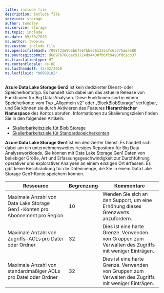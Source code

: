 ```yaml
---
title: include file
description: include file
services: storage
author: twooley
ms.service: storage
ms.topic: include
ms.date: 09/30/2020
ms.author: twooley
ms.custom: include file
ms.openlocfilehash: 7098f23e9b5b6f56fbbe761335afc65375aea680
ms.sourcegitcommit: d60976768dec91724d94430fb6fc9498fdc1db37
ms.translationtype: HT
ms.contentlocale: de-DE
ms.lasthandoff: 12/02/2020
ms.locfileid: "96509182"
---
```

**Azure Data Lake Storage Gen2** ist kein dedizierter Dienst- oder Speicherkontotyp. Es handelt sich dabei um das aktuelle Release von Funktionen für Big Data-Analysen.  Diese Funktionen sind in einem Speicherkonto vom Typ „Allgemein v2“ oder „BlockBlobStorage“ verfügbar, und Sie können sie durch Aktivieren des Features **Hierarchischer Namespace** des Kontos abrufen. Informationen zu Skalierungszielen finden Sie in den folgenden Artikeln: 

- [Skalierbarkeitsziele für Blob Storage](../articles/storage/blobs/scalability-targets.md#scale-targets-for-blob-storage)
- [Skalierbarkeitsziele für Standardspeicherkonten](../articles/storage/common/scalability-targets-standard-account.md?toc=%2fazure%2fstorage%2fblobs%2ftoc.json#scale-targets-for-standard-storage-accounts)

**Azure Data Lake Storage Gen1** ist ein dedizierter Dienst. Es handelt sich dabei um ein unternehmensweites riesiges Repository für Big Data-Analyseworkloads. Sie können mit Data Lake Storage Gen1 Daten von beliebiger Größe, Art und Erfassungsgeschwindigkeit zur Durchführung operativer und explorativer Analysen an einem einzigen Ort erfassen. Es gibt keine Beschränkung für die Datenmenge, die Sie in einem Data Lake Storage Gen1-Konto speichern können.

| **Ressource** | **Begrenzung** | **Kommentare** |
| --- | --- | --- |
| Maximale Anzahl von Data Lake Storage Gen1-Konten pro Abonnement pro Region |10 | Wenden Sie sich an den Support, um eine Erhöhung dieses Grenzwerts anzufordern. |
| Maximale Anzahl von Zugriffs-ACLs pro Datei oder Ordner |32 | Dies ist eine harte Grenze. Verwenden von Gruppen zum Verwalten des Zugriffs mit weniger Einträgen. |
| Maximale Anzahl von standardmäßiger ACLs pro Datei oder Ordner |32 | Dies ist eine harte Grenze. Verwenden von Gruppen zum Verwalten des Zugriffs mit weniger Einträgen. |